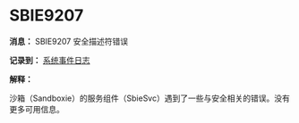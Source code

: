 # SBIE9207

**消息：** SBIE9207 安全描述符错误

**记录到：** [系统事件日志](SystemEventLog.md)

**解释：**

沙箱（Sandboxie）的服务组件（SbieSvc）遇到了一些与安全相关的错误。没有更多可用信息。
